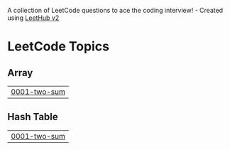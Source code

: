 A collection of LeetCode questions to ace the coding interview! - Created using [LeetHub v2](https://github.com/arunbhardwaj/LeetHub-2.0)
<!---LeetCode Topics Start-->
# LeetCode Topics
## Array
|  |
| ------- |
| [0001-two-sum](https://github.com/kshly/Leetcode-Problems-Solutions/tree/master/0001-two-sum) |
## Hash Table
|  |
| ------- |
| [0001-two-sum](https://github.com/kshly/Leetcode-Problems-Solutions/tree/master/0001-two-sum) |
<!---LeetCode Topics End-->